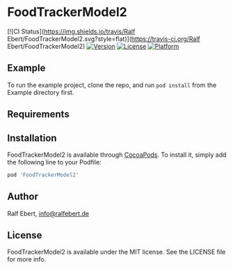 # FoodTrackerModel2

[![CI Status](https://img.shields.io/travis/Ralf Ebert/FoodTrackerModel2.svg?style=flat)](https://travis-ci.org/Ralf Ebert/FoodTrackerModel2)
[![Version](https://img.shields.io/cocoapods/v/FoodTrackerModel2.svg?style=flat)](https://cocoapods.org/pods/FoodTrackerModel2)
[![License](https://img.shields.io/cocoapods/l/FoodTrackerModel2.svg?style=flat)](https://cocoapods.org/pods/FoodTrackerModel2)
[![Platform](https://img.shields.io/cocoapods/p/FoodTrackerModel2.svg?style=flat)](https://cocoapods.org/pods/FoodTrackerModel2)

## Example

To run the example project, clone the repo, and run `pod install` from the Example directory first.

## Requirements

## Installation

FoodTrackerModel2 is available through [CocoaPods](https://cocoapods.org). To install
it, simply add the following line to your Podfile:

```ruby
pod 'FoodTrackerModel2'
```

## Author

Ralf Ebert, info@ralfebert.de

## License

FoodTrackerModel2 is available under the MIT license. See the LICENSE file for more info.
